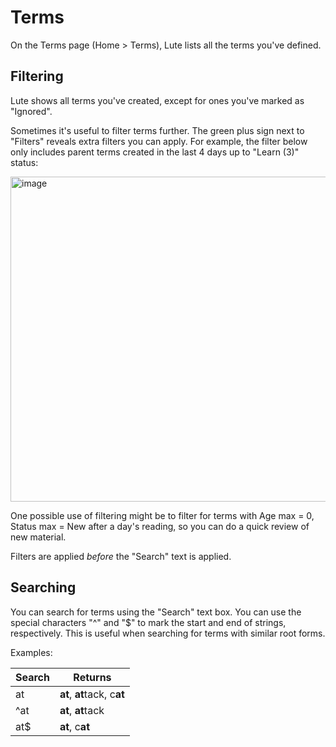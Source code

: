 # Terms

On the Terms page (Home > Terms), Lute lists all the terms you've defined.

## Filtering

Lute shows all terms you've created, except for ones you've marked as "Ignored".

Sometimes it's useful to filter terms further.  The green plus sign next to "Filters" reveals extra filters you can apply.  For example, the filter below only includes parent terms created in the last 4 days up to "Learn (3)" status:

<img width="520" alt="image" src="https://github.com/jzohrab/lute/assets/1637133/8b13a391-7664-4373-9a45-d318859455bb">

One possible use of filtering might be to filter for terms with Age max = 0, Status max = New after a day's reading, so you can do a quick review of new material.

Filters are applied _before_ the "Search" text is applied.

## Searching

You can search for terms using the "Search" text box.  You can use the special characters "^" and "$" to mark the start and end of strings, respectively.  This is useful when searching for terms with similar root forms.

Examples:

| Search | Returns |
| --- | --- |
| at | **at**, **at**tack, c**at** |
| ^at | **at**, **at**tack |
| at$ | **at**, c**at** |
